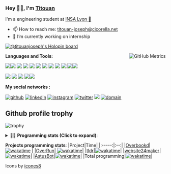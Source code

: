 <!--
**titouan-joseph/titouan-joseph** is a ✨ _special_ ✨ repository because its `README.md` (this file) appears on your GitHub profile.

Here are some ideas to get you started:

- 🔭 I’m currently working on ...
- 🌱 I’m currently learning ...
- 👯 I’m looking to collaborate on ...
- 🤔 I’m looking for help with ...
- 💬 Ask me about ...
- 📫 How to reach me: ...
- 😄 Pronouns: ...
- ⚡ Fun fact: ...
-->

### Hey 👋🏽, I'm [Titouan](https://github.com/Titouan-Joseph) 

I'm a engineering student at  [INSA Lyon 🦏](https://www.insa-lyon.fr/en/)

- 📫 How to reach me: [titouan-joseph@cicorella.net](mailto:titouan-joseph@cicorella.net)
- 🔭 I’m currently working on internship

[![@titouanjoseph's Holopin board](https://holopin.me/titouanjoseph)](https://holopin.io/@titouanjoseph)

  <img align="right" alt="GitHub Metrics" src="https://metrics.lecoq.io/titouan-joseph" />

**Languages and Tools:**

[<img src="https://img.icons8.com/color/48/000000/python.png"/>]()[<img src="https://img.icons8.com/color/48/000000/java-coffee-cup-logo.png"/>]() [<img src="https://img.icons8.com/color/48/000000/c-programming.png"/>]() [<img src="https://img.icons8.com/color/48/000000/javascript.png"/>]() [<img src="https://img.icons8.com/color/48/000000/selenium-test-automation.png"/>]() [<img src="https://img.icons8.com/color/48/000000/git.png"/>]() [<img src="https://img.icons8.com/color/48/000000/console.png"/>]() [<img src="https://img.icons8.com/color/48/000000/android-os.png"/>]() [<img src="https://img.icons8.com/color/48/000000/pycharm.png"/>]() [<img src="https://img.icons8.com/color/48/000000/virtualbox.png"/>]() [<img src="https://img.icons8.com/color/48/000000/windows-10.png"/>]()[<img src="https://img.icons8.com/external-tal-revivo-color-tal-revivo/48/000000/external-development-experience-through-the-native-integrations-of-azure-with-visual-studio-logo-color-tal-revivo.png"/>]()

[<img src="https://img.icons8.com/color/48/000000/linux.png"/>]() [<img src="https://img.icons8.com/color/48/000000/nginx.png"/>]() [<img src="https://img.icons8.com/color/48/000000/raspberry-pi.png"/>]() [<img src="https://img.icons8.com/color/48/000000/docker.png"/>]()[<img src="https://img.icons8.com/color/48/000000/visual-studio-code-2019.png"/>]()

**My social networks :**

[<img src='https://img.icons8.com/fluent/48/000000/github.png' alt="github">](https://github.com/titouan-joseph)  [<img src='https://img.icons8.com/color/48/000000/linkedin.png' alt='linkedin'>](https://www.linkedin.com/in/titouan-joseph-revol/)  [<img src='https://img.icons8.com/color/48/000000/instagram-new.png' alt='instagram'>](https://www.instagram.com/tit_ci/)  [<img src='https://img.icons8.com/color/48/000000/twitter.png' alt='twitter'>](https://twitter.com/tit_ci) [<img src="https://img.icons8.com/color/48/000000/facebook.png"/>](https://www.facebook.com/titre01) [<img src="https://img.icons8.com/fluent/48/000000/domain.png" alt="domain"/>](https://titouan-joseph.cicorella.net)

## Github profile trophy

![trophy](https://github-profile-trophy.vercel.app/?username=titouan-joseph&no-frame=true&no-bg=true)

<details>
 <summary>👨‍💻 <b>Programming stats (Click to expand)</b>: </summary>
<!--START_SECTION:waka-->
![Code Time](http://img.shields.io/badge/Code%20Time-1%2C584%20hrs%209%20mins-blue)

**🐱 My GitHub Data** 

> 📦 366.1 kB Used in GitHub's Storage 
 > 
> 🏆 46 Contributions in the Year 2024
 > 
> 🚫 Not Opted to Hire
 > 
> 📜 36 Public Repositories 
 > 
> 🔑 2 Private Repositories 
 > 
**I'm an Early 🐤** 

```text
🌞 Morning                46423 commits       ███░░░░░░░░░░░░░░░░░░░░░░   10.99 % 
🌆 Daytime                169531 commits      ██████████░░░░░░░░░░░░░░░   40.12 % 
🌃 Evening                190628 commits      ███████████░░░░░░░░░░░░░░   45.11 % 
🌙 Night                  15975 commits       █░░░░░░░░░░░░░░░░░░░░░░░░   03.78 % 
```
📅 **I'm Most Productive on Tuesday** 

```text
Monday                   63968 commits       ████░░░░░░░░░░░░░░░░░░░░░   15.14 % 
Tuesday                  128477 commits      ████████░░░░░░░░░░░░░░░░░   30.40 % 
Wednesday                55195 commits       ███░░░░░░░░░░░░░░░░░░░░░░   13.06 % 
Thursday                 45079 commits       ███░░░░░░░░░░░░░░░░░░░░░░   10.67 % 
Friday                   37152 commits       ██░░░░░░░░░░░░░░░░░░░░░░░   08.79 % 
Saturday                 34617 commits       ██░░░░░░░░░░░░░░░░░░░░░░░   08.19 % 
Sunday                   58069 commits       ███░░░░░░░░░░░░░░░░░░░░░░   13.74 % 
```


📊 **This Week I Spent My Time On** 

```text
🕑︎ Time Zone: Europe/Paris

💬 Programming Languages: 
Other                    4 hrs 22 mins       █████████░░░░░░░░░░░░░░░░   35.89 % 
YAML                     3 hrs 26 mins       ███████░░░░░░░░░░░░░░░░░░   28.30 % 
Terraform                1 hr 23 mins        ███░░░░░░░░░░░░░░░░░░░░░░   11.43 % 
Markdown                 1 hr 1 min          ██░░░░░░░░░░░░░░░░░░░░░░░   08.35 % 
HCL                      55 mins             ██░░░░░░░░░░░░░░░░░░░░░░░   07.54 % 

🔥 Editors: 
VS Code                  8 hrs 20 mins       █████████████████░░░░░░░░   68.52 % 
Bash                     3 hrs 48 mins       ████████░░░░░░░░░░░░░░░░░   31.27 % 
Vim                      1 min               ░░░░░░░░░░░░░░░░░░░░░░░░░   00.21 % 

🐱‍💻 Projects: 
infra                    9 hrs 6 mins        ███████████████████░░░░░░   74.85 % 
CMACGM                   2 hrs 1 min         ████░░░░░░░░░░░░░░░░░░░░░   16.64 % 
overbookd-mono           37 mins             █░░░░░░░░░░░░░░░░░░░░░░░░   05.15 % 
html                     21 mins             █░░░░░░░░░░░░░░░░░░░░░░░░   02.89 % 
Terminal                 1 min               ░░░░░░░░░░░░░░░░░░░░░░░░░   00.26 % 

💻 Operating System: 
Linux                    10 hrs 8 mins       █████████████████████░░░░   83.36 % 
WSL                      2 hrs 1 min         ████░░░░░░░░░░░░░░░░░░░░░   16.64 % 
```

**I Mostly Code in Python** 

```text
Python                   19 repos            ███████████░░░░░░░░░░░░░░   42.22 % 
Go                       3 repos             ██░░░░░░░░░░░░░░░░░░░░░░░   06.67 % 
Markdown                 2 repos             █░░░░░░░░░░░░░░░░░░░░░░░░   04.44 % 
HTML                     2 repos             █░░░░░░░░░░░░░░░░░░░░░░░░   04.44 % 
Shell                    1 repo              █░░░░░░░░░░░░░░░░░░░░░░░░   02.22 % 
```




 Last Updated on 17/07/2024 14:36:52 UTC
<!--END_SECTION:waka-->

</details>

<b>Projects programming stats</b>:
|Project|Time|
|:-----:|:--:|
|[Overbookd](https://gitlab.com/24-heures-insa/overbookd-mono)| [![wakatime](https://wakatime.com/badge/user/07f10887-f0d8-43c1-b329-d19c27059283/project/ab706b0b-5add-409f-af94-4f37aa8fb446.svg)](https://wakatime.com/badge/user/07f10887-f0d8-43c1-b329-d19c27059283/project/ab706b0b-5add-409f-af94-4f37aa8fb446) |
|[OverRun](https://gitlab.com/24-heures-insa/overrun)| [![wakatime](https://wakatime.com/badge/user/07f10887-f0d8-43c1-b329-d19c27059283/project/48ffd86b-1347-40bc-b1dc-ce643f931244.svg)](https://wakatime.com/badge/user/07f10887-f0d8-43c1-b329-d19c27059283/project/48ffd86b-1347-40bc-b1dc-ce643f931244)|
|[tldr](https://github.com/tldr-pages/tldr)|[![wakatime](https://wakatime.com/badge/user/07f10887-f0d8-43c1-b329-d19c27059283/project/e25ceab6-07e9-4b76-9e55-f73d45e58856.svg)](https://wakatime.com/badge/user/07f10887-f0d8-43c1-b329-d19c27059283/project/e25ceab6-07e9-4b76-9e55-f73d45e58856)|
|[website24maker](https://github.com/24HeuresINSA/website24maker)|[![wakatime](https://wakatime.com/badge/user/07f10887-f0d8-43c1-b329-d19c27059283/project/0d2d9294-0be7-4646-9c4f-7169f120f4e7.svg)](https://wakatime.com/badge/user/07f10887-f0d8-43c1-b329-d19c27059283/project/0d2d9294-0be7-4646-9c4f-7169f120f4e7)|
|[AstusBot](https://github.com/TCastus/ASTUSbot)|[![wakatime](https://wakatime.com/badge/user/07f10887-f0d8-43c1-b329-d19c27059283/project/e6f09298-a37c-4761-b8d4-5ec7312fd79f.svg)](https://wakatime.com/badge/user/07f10887-f0d8-43c1-b329-d19c27059283/project/e6f09298-a37c-4761-b8d4-5ec7312fd79f)|
|Total programming|[![wakatime](https://wakatime.com/badge/user/07f10887-f0d8-43c1-b329-d19c27059283.svg)](https://wakatime.com/@07f10887-f0d8-43c1-b329-d19c27059283)|

Icons by [icones8](https://icones8.fr/)
